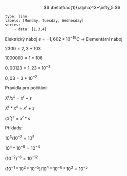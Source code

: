 $$
\beta\frac{1}{\alpha}^3+\infty_5
$$

```chart
type: line
labels: [Monday, Tuesday, Wednesday]
series:
	- data: [1,3,4]
```

Elektrický náboj $e  = -1,602 * 10^{-19} C$ -> Elementární náboj

$2 300 = 2,3 * 103$

$1 000 000 = 1 * 106$

$0,00123 = 1,23 * 10^{-3}$

$0,03 = 3 * 10^{-2}$

Pravidla pro počítání: 

$X^r/x^s = x^r - s$

$X^r * x^s = x^r + s$

$(X^r)^s = x^r * s$

Příklady: 

$10^3/10^{-2} = 10^5$

$10^4 * 10^{-8} = 10^{-4}$

$(10^{-2})^{-6} = 10^{-12}$

$(10^{-1} * 10^2 * 10^{-5})/10^4 * 10^{-6} * 10^3 = 10^{-5}$